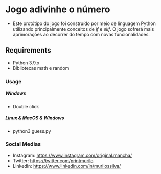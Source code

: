 <h1>Jogo adivinhe o número</h1>

- Este protótipo do jogo foi construído por meio de linguagem Python utilizando principalmente conceitos de *if* e *elif*. O jogo sofrerá mais aprimorações ao decorrer do tempo com novas funcionalidades.

<h2>Requirements</h2>

- Python 3.9.x
- Bibliotecas math e random

<h3>Usage</h3>

<h5>Windows</h5>

- Double click

<h5>Linux & MacOS & Windows</h5>

- python3 guess.py

<h3>Social Medias</h3>

- Instagram: https://www.instagram.com/original.mancha/
- Twitter: https://twitter.com/printmurilo
- LinkedIn: https://www.linkedin.com/in/murilossilva/